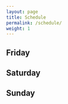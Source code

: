```yaml
---
layout: page
title: Schedule
permalink: /schedule/
weight: 1
---
```


## Friday


## Saturday

## Sunday
   
   
